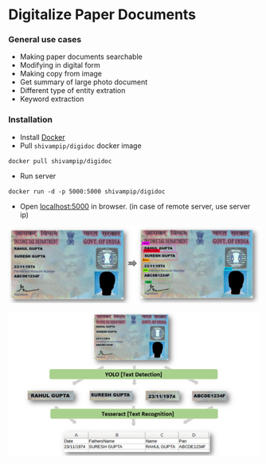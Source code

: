 # Digitalize Paper Documents

### General use cases

-   Making paper documents searchable
-   Modifying in digital form
-   Making copy from image
-   Get summary of large photo document
-   Different type of entity extration
-   Keyword extraction

### Installation

* Install [Docker](https://docs.docker.com/install/)
* Pull `shivampip/digidoc` docker image
```
docker pull shivampip/digidoc
```
* Run server 
```
docker run -d -p 5000:5000 shivampip/digidoc
```

* Open [localhost:5000](http://localhost:5000) in browser. (in case of remote server, use server ip)

![annotation](https://github.com/shivampip/DigiDoc/raw/master/imgs/raw/annotation.png)

![mapping](https://github.com/shivampip/DigiDoc/raw/master/imgs/raw/extration.png)
